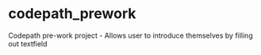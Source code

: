 # codepath_prework
Codepath  pre-work project - Allows user to introduce themselves by filling out textfield
